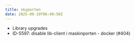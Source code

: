 ```yaml
---
title: skyporten
date: 2025-09-19T06:49:50Z
---
```

- Library upgrades
- ID-5597: disable lib-client i maskinporten - docker (#404)


